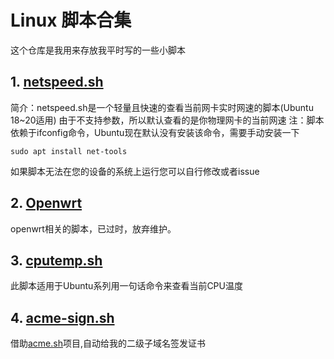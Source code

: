 # Linux 脚本合集
这个仓库是我用来存放我平时写的一些小脚本
## 1. [netspeed.sh](netspeed.sh)
简介：netspeed.sh是一个轻量且快速的查看当前网卡实时网速的脚本(Ubuntu 18~20适用)
由于不支持参数，所以默认查看的是你物理网卡的当前网速
注：脚本依赖于ifconfig命令，Ubuntu现在默认没有安装该命令，需要手动安装一下

```
sudo apt install net-tools
```
如果脚本无法在您的设备的系统上运行您可以自行修改或者issue

## 2. [Openwrt](Openwrt.md)
openwrt相关的脚本，已过时，放弃维护。

## 3. [cputemp.sh](cputemp.sh)
此脚本适用于Ubuntu系列用一句话命令来查看当前CPU温度

## 4. [acme-sign.sh](acme-sign.sh)

借助[acme.sh](https://github.com/acmesh-official/acme.sh)项目,自动给我的二级子域名签发证书